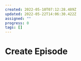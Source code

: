 ```yaml
---
created: 2022-05-10T07:12:28.489Z
updated: 2022-05-22T14:06:30.422Z
assigned: ""
progress: 0
tags: []
---
```


# Create Episode
